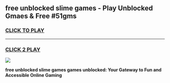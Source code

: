 
## free unblocked slime games - Play Unblocked Gmaes & Free #51gms
<h3>
<a href="https://premium.freeplayer.one?title=free_unblocked_slime_games&ref=01M">CLICK TO PLAY</a></h3>
<hr>

<h3>
<a href="https://premium.freeplayer.one?title=free_unblocked_slime_games&ref=01M">CLICK 2 PLAY</a>
  
</h3>

<a href="https://premium.freeplayer.one?title=free_unblocked_slime_games&ref=01M"><img src="https://clearcache.store/games.png"></a>


**free unblocked slime games games unblocked: Your Gateway to Fun and Accessible Online Gaming**
